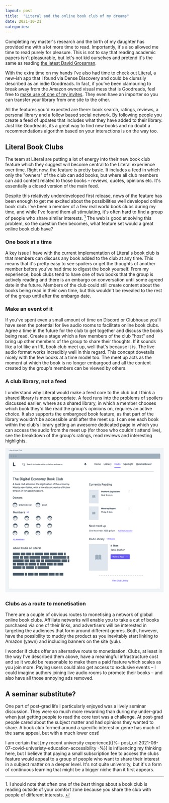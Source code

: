 ```yaml
---
layout: post
title:  "Literal and the online book club of my dreams"
date: 2021-10-21
categories:
---
```

Completing my master's research and the birth of my daughter has provided me with a lot more time to read. Importantly, it's also allowed me time to read purely for pleasure. This is not to say that reading academic papers isn't pleasurable, but let's not kid ourselves and pretend it's the same as reading [the latest David Grossman](https://www.theguardian.com/books/2021/aug/27/more-than-i-love-my-life-by-david-grossman-review-a-true-tale-of-survival).

With the extra time on my hands I've also had time to check out [Literal](https://literal.club/), a new-ish app that I found via Dense Discovery and could be clumsily described as an indie Goodreads. In fact, if you've been clamouring to break away from the Amazon owned visual mess that is Goodreads, feel free to [make use of one of my invites](https://literal.club/invite/GJMGDDR). They even have an importer so you can transfer your library from one site to the other.

All the features you'd expected are there: book search, ratings, reviews, a personal library and a follow based social network. By following people you create a feed of updates that includes what they have added to their library. Just like Goodreads, its a great way to find new books and no doubt a recommendations algorithm based on your interactions is on the way too.

## Literal Book Clubs

The team at Literal are putting a lot of energy into their new book club feature which they suggest will become central to the Literal experience over time. Right now, the feature is pretty basic. It includes a feed in which only the "owners" of the club can add books, but where all club members can add content related to those books – reviews, quotes, opinions etc. It's essentially a closed version of the main feed.

Despite this relatively underdeveloped first release, news of the feature has been enough to get me excited about the possibilities well developed online book club. I've been a member of a few real world book clubs during my time, and while I've found them all stimulating, it's often hard to find a group of people who share similar interests. <a id="ref1" href="#ftn1"><sup>1</sup></a> The web is good at solving this problem, so the question then becomes, what feature set would a great online book club have?

### One book at a time

A key issue I have with the current implementation of Literal's book club is that members can discuss any book added to the club at any time. This means that it's pretty easy to see spoilers or get the thoughts of another member before you've had time to digest the book yourself. From my experience, book clubs tend to have one of two books that the group is actively reading and there is an embargo on conversation until some agreed date in the future. Members of the club could still create content about the books being read in their own time, but this wouldn't be revealed to the rest of the group until after the embargo date.

### Make an event of it

If you've spent even a small amount of time on Discord or Clubhouse you'll have seen the potential for live audio rooms to facilitate online book clubs. Agree a time in the future for the club to get together and discuss the books being read. Create a stage which a few members of the club "host" and bring up other members of the group to share their thoughts. If it sounds like a lot like an IRL book club meet up, well that's because it is. The live audio format works incredibly well in this regard. This concept dovetails nicely with the few books at a time model too. The meet up acts as the moment at which the book is no longer embargoed and all the content created by the group's members can be viewed by others.

### A club library, not a feed

I understand why Literal would make a feed core to the club but I think a shared library is more appropriate. A feed runs into the problems of spoilers discussed earlier, where as a shared library, in which a member chooses which book they'd like read the group's opinions on, requires an active choice. It also supports the embargoed book feature, as that part of the library wouldn't be accessible until after the meet up. I can see each book within the club's library getting an awesome dedicated page in which you can access the audio from the meet up (for those who couldn't attend live), see the breakdown of the group's ratings, read reviews and interesting highlights.

![A rough wireframe of a Literal Club with shared library](/assets/img/literal-book-club.png)

### Clubs as a route to monetisation

There are a couple of obvious routes to monetising a network of global online book clubs. Affiliate networks will enable you to take a cut of books purchased via one of their links, and advertisers will be interested in targeting the audiences that form around different genres. Both, however, have the possibility to muddy the product as you inevitably start linking to Amazon (yawn) and including banners on the site (yuk).

I wonder if clubs offer an alternative route to monetisation. Clubs, at least in the way I've described them above, have a meaningful infrastructure cost and so it would be reasonable to make them a paid feature which scales as you join more. Paying users could also get access to exclusive events – I could imagine authors joining live audio rooms to promote their books – and also have all those annoying ads removed.

## A seminar substitute?

One part of post-grad life I particularly enjoyed was a lively seminar discussion. They were so much more rewarding than during my under-grad when just getting people to read the core text was a challenge. At post-grad people cared about the subject matter and had opinions they wanted to share. A book club formed around a specific interest or genre has much of the same appeal, but with a much lower cost!

I am certain that [my recent university experience]({%- post_url 2021-06-07-covid-univeristy-education-accessibility -%}) is influencing my thinking here, but I believe that paying a small subscription fee to access the clubs feature would appeal to a group of people who want to share their interest in a subject matter on a deeper level. It's not quite university, but it's a form of continuous learning that might be a bigger niche than it first appears.

---

<p id="ftn1">1. I should note that often one of the <em>best</em> things about a book club is reading outside of your comfort zone because you share the club with people of different interests. <a href="#ref1">↵</a>
